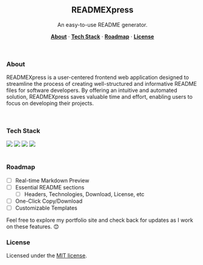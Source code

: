

<h2 align="center">READMEXpress</h2>
<p align="center">
  An easy-to-use README generator.
</p>


<p align="center">
  <a href="#about"><strong>About</strong></a> ·
  <a href="#tech-stack"><strong>Tech Stack</strong></a> ·
  <a href="#roadmap"><strong>Roadmap</strong></a> ·
  <a href="#license"><strong>License</strong></a>
</p>
<br/>

### About

READMEXpress is a user-centered frontend web application designed to streamline the process of creating well-structured and informative README files for software developers. By offering an intuitive and automated solution, READMEXpress saves valuable time and effort, enabling users to focus on developing their projects.

<br />

### Tech Stack
<div>
<img src="https://img.shields.io/badge/React-20232A?style=for-the-badge&logo=react&logoColor=61DAFB"/>
<img src="https://img.shields.io/badge/tailwindcss-38bdf8?style=for-the-badge&logo=tailwindcss&logoColor=white">
<img src="https://img.shields.io/badge/eslint-3A33D1?style=for-the-badge&logo=eslint&logoColor=white" />
<img src="https://img.shields.io/badge/next.js-000000?style=for-the-badge&logo=nextdotjs&logoColor=white"/>
</div>


<br />

### Roadmap

- [ ] Real-time Markdown Preview
- [ ] Essential README sections
    - [ ] Headers, Technologies, Download, License, etc
- [ ] One-Click Copy/Download
- [ ] Customizable Templates

Feel free to explore my portfolio site and check back for updates as I work on these features. 😊

### License

Licensed under the [MIT license](https://github.com/Shuhua-L/READMEXpress/LICENSE).